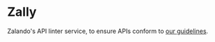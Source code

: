Zally
==============

Zalando's API linter service, to ensure APIs conform to [our guidelines](http://zalando.github.io/restful-api-guidelines/).